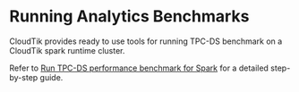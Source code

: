 # Running Analytics Benchmarks

CloudTik provides ready to use tools for running TPC-DS benchmark
on a CloudTik spark runtime cluster.

Refer to [Run TPC-DS performance benchmark for Spark](https://github.com/cloudtik/cloudtik/tree/main/tools/benchmarks/spark)
for a detailed step-by-step guide.


